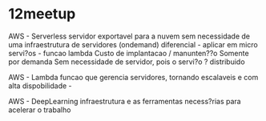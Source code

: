 # 12meetup

AWS - Serverless
servidor exportavel para a nuvem
sem necessidade de uma infraestrutura de servidores (ondemand)
diferencial - aplicar em micro servi?os
	    - funcao lambda
Custo de implantacao / manunten??o
Somente por demanda
Sem necessidade de servidor, pois o servi?o ? distribuido

AWS - Lambda
funcao que gerencia servidores, tornando escalaveis e com alta dispobilidade - 

AWS - DeepLearning 
infraestrutura e as ferramentas necess?rias para acelerar o trabalho
 

